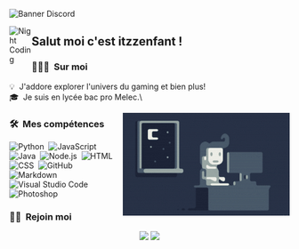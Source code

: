 ![Banner Discord](https://github.com/itzzenfant/leenfant/assets/70289221/aaf9cc06-f773-4b6a-913d-94e2244ff22f)

<img alt="Night Coding" src="./assets/Hand%20Wave.gif" width='40' align="left"/><h2>Salut moi c'est itzzenfant !</h2>

<!-- ## 👋 &nbsp;Salut moi c'est itzzenfant ! -->

### 👨🏻‍💻 &nbsp;Sur moi

💡 &nbsp;J'addore explorer l'univers du gaming et bien plus!\
🎓 &nbsp;Je suis en lycée bac pro Melec.\

<img alt="Night Coding" src="https://raw.githubusercontent.com/AVS1508/AVS1508/master/assets/Night-Coding.gif" align="right"/>

### 🛠 &nbsp;Mes compétences

![Python](https://img.shields.io/badge/-Python-05122A?style=flat&logo=python)&nbsp;
![JavaScript](https://img.shields.io/badge/-JavaScript-05122A?style=flat&logo=javascript)&nbsp;
![Java](https://img.shields.io/badge/-Java-05122A?style=flat&logo=Java&logoColor=FFA518)&nbsp;
![Node.js](https://img.shields.io/badge/-Node.js-05122A?style=flat&logo=node.js)&nbsp;
![HTML](https://img.shields.io/badge/-HTML-05122A?style=flat&logo=HTML5)&nbsp;
![CSS](https://img.shields.io/badge/-CSS-05122A?style=flat&logo=CSS3&logoColor=1572B6)&nbsp;
![GitHub](https://img.shields.io/badge/-GitHub-05122A?style=flat&logo=github)&nbsp;
![Markdown](https://img.shields.io/badge/-Markdown-05122A?style=flat&logo=markdown)\
![Visual Studio Code](https://img.shields.io/badge/-Visual%20Studio%20Code-05122A?style=flat&logo=visual-studio-code&logoColor=007ACC)&nbsp;
![Photoshop](https://img.shields.io/badge/-Photoshop-05122A?style=flat&logo=adobe-photoshop)&nbsp;

### 🤝🏻 &nbsp;Rejoin moi

<p align="center">
  <a href="https://instagram.com/lucas_vnl07"><img src="https://img.shields.io/badge/-@lucas_vnl07_-E4405F?style=flat&logo=Instagram&logoColor=white"/></a>
  <a href="https://discordapp.com/users/1120375061887590460"><img src="https://img.shields.io/badge/-@itzzenfant_-5865F2?style=flat&logo=Discord&logoColor=white"/></a>
</p>
